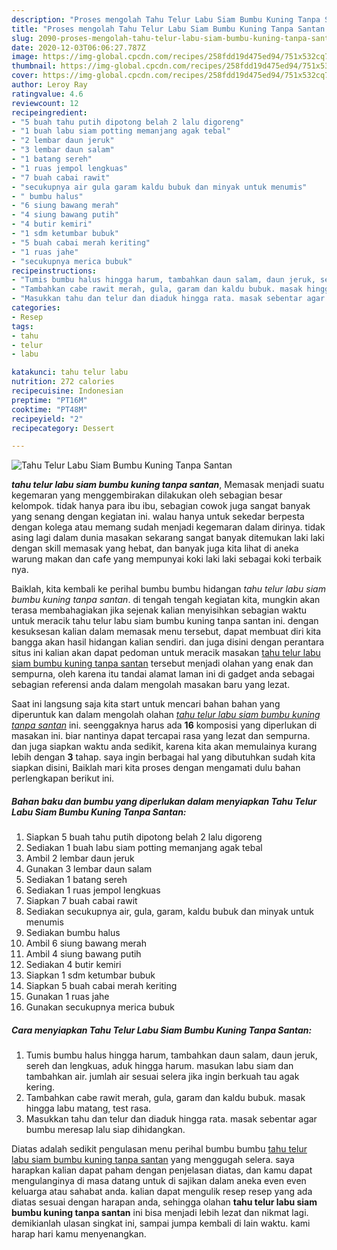 ```yaml
---
description: "Proses mengolah Tahu Telur Labu Siam Bumbu Kuning Tanpa Santan Lezat"
title: "Proses mengolah Tahu Telur Labu Siam Bumbu Kuning Tanpa Santan Lezat"
slug: 2090-proses-mengolah-tahu-telur-labu-siam-bumbu-kuning-tanpa-santan-lezat
date: 2020-12-03T06:06:27.787Z
image: https://img-global.cpcdn.com/recipes/258fdd19d475ed94/751x532cq70/tahu-telur-labu-siam-bumbu-kuning-tanpa-santan-foto-resep-utama.jpg
thumbnail: https://img-global.cpcdn.com/recipes/258fdd19d475ed94/751x532cq70/tahu-telur-labu-siam-bumbu-kuning-tanpa-santan-foto-resep-utama.jpg
cover: https://img-global.cpcdn.com/recipes/258fdd19d475ed94/751x532cq70/tahu-telur-labu-siam-bumbu-kuning-tanpa-santan-foto-resep-utama.jpg
author: Leroy Ray
ratingvalue: 4.6
reviewcount: 12
recipeingredient:
- "5 buah tahu putih dipotong belah 2 lalu digoreng"
- "1 buah labu siam potting memanjang agak tebal"
- "2 lembar daun jeruk"
- "3 lembar daun salam"
- "1 batang sereh"
- "1 ruas jempol lengkuas"
- "7 buah cabai rawit"
- "secukupnya air gula garam kaldu bubuk dan minyak untuk menumis"
- " bumbu halus"
- "6 siung bawang merah"
- "4 siung bawang putih"
- "4 butir kemiri"
- "1 sdm ketumbar bubuk"
- "5 buah cabai merah keriting"
- "1 ruas jahe"
- "secukupnya merica bubuk"
recipeinstructions:
- "Tumis bumbu halus hingga harum, tambahkan daun salam, daun jeruk, sereh dan lengkuas, aduk hingga harum. masukan labu siam dan tambahkan air. jumlah air sesuai selera jika ingin berkuah tau agak kering."
- "Tambahkan cabe rawit merah, gula, garam dan kaldu bubuk. masak hingga labu matang, test rasa."
- "Masukkan tahu dan telur dan diaduk hingga rata. masak sebentar agar bumbu meresap lalu siap dihidangkan."
categories:
- Resep
tags:
- tahu
- telur
- labu

katakunci: tahu telur labu 
nutrition: 272 calories
recipecuisine: Indonesian
preptime: "PT16M"
cooktime: "PT48M"
recipeyield: "2"
recipecategory: Dessert

---
```



![Tahu Telur Labu Siam Bumbu Kuning Tanpa Santan](https://img-global.cpcdn.com/recipes/258fdd19d475ed94/751x532cq70/tahu-telur-labu-siam-bumbu-kuning-tanpa-santan-foto-resep-utama.jpg)

<b><i>tahu telur labu siam bumbu kuning tanpa santan</i></b>, Memasak menjadi suatu kegemaran yang menggembirakan dilakukan oleh sebagian besar kelompok. tidak hanya para ibu ibu, sebagian cowok juga sangat banyak yang senang dengan kegiatan ini. walau hanya untuk sekedar berpesta dengan kolega atau memang sudah menjadi kegemaran dalam dirinya. tidak asing lagi dalam dunia masakan sekarang sangat banyak ditemukan laki laki dengan skill memasak yang hebat, dan banyak juga kita lihat di aneka warung makan dan cafe yang mempunyai koki laki laki sebagai koki terbaik nya.

Baiklah, kita kembali ke perihal bumbu bumbu hidangan <i>tahu telur labu siam bumbu kuning tanpa santan</i>. di tengah tengah kegiatan kita, mungkin akan terasa membahagiakan jika sejenak kalian menyisihkan sebagian waktu untuk meracik tahu telur labu siam bumbu kuning tanpa santan ini. dengan kesuksesan kalian dalam memasak menu tersebut, dapat membuat diri kita bangga akan hasil hidangan kalian sendiri. dan juga disini dengan perantara situs ini kalian akan dapat pedoman untuk meracik masakan <u>tahu telur labu siam bumbu kuning tanpa santan</u> tersebut menjadi olahan yang enak dan sempurna, oleh karena itu tandai alamat laman ini di gadget anda sebagai sebagian referensi anda dalam mengolah masakan baru yang lezat.




Saat ini langsung saja kita start untuk mencari bahan bahan yang diperuntuk kan dalam mengolah olahan <u><i>tahu telur labu siam bumbu kuning tanpa santan</i></u> ini. seenggaknya harus ada <b>16</b> komposisi yang diperlukan di masakan ini. biar nantinya dapat tercapai rasa yang lezat dan sempurna. dan juga siapkan waktu anda sedikit, karena kita akan memulainya kurang lebih dengan <b>3</b> tahap. saya ingin berbagai hal yang dibutuhkan sudah kita siapkan disini, Baiklah mari kita proses dengan mengamati dulu bahan perlengkapan berikut ini.

<!--inarticleads1-->

##### Bahan baku dan bumbu yang diperlukan dalam menyiapkan Tahu Telur Labu Siam Bumbu Kuning Tanpa Santan:

1. Siapkan 5 buah tahu putih dipotong belah 2 lalu digoreng
1. Sediakan 1 buah labu siam potting memanjang agak tebal
1. Ambil 2 lembar daun jeruk
1. Gunakan 3 lembar daun salam
1. Sediakan 1 batang sereh
1. Sediakan 1 ruas jempol lengkuas
1. Siapkan 7 buah cabai rawit
1. Sediakan secukupnya air, gula, garam, kaldu bubuk dan minyak untuk menumis
1. Sediakan  bumbu halus
1. Ambil 6 siung bawang merah
1. Ambil 4 siung bawang putih
1. Sediakan 4 butir kemiri
1. Siapkan 1 sdm ketumbar bubuk
1. Siapkan 5 buah cabai merah keriting
1. Gunakan 1 ruas jahe
1. Gunakan secukupnya merica bubuk




<!--inarticleads2-->

##### Cara menyiapkan Tahu Telur Labu Siam Bumbu Kuning Tanpa Santan:

1. Tumis bumbu halus hingga harum, tambahkan daun salam, daun jeruk, sereh dan lengkuas, aduk hingga harum. masukan labu siam dan tambahkan air. jumlah air sesuai selera jika ingin berkuah tau agak kering.
1. Tambahkan cabe rawit merah, gula, garam dan kaldu bubuk. masak hingga labu matang, test rasa.
1. Masukkan tahu dan telur dan diaduk hingga rata. masak sebentar agar bumbu meresap lalu siap dihidangkan.




Diatas adalah sedikit pengulasan menu perihal bumbu bumbu <u>tahu telur labu siam bumbu kuning tanpa santan</u> yang menggugah selera. saya harapkan kalian dapat paham dengan penjelasan diatas, dan kamu dapat mengulanginya di masa datang untuk di sajikan dalam aneka even even keluarga atau sahabat anda. kalian dapat mengulik resep resep yang ada diatas sesuai dengan harapan anda, sehingga olahan <b>tahu telur labu siam bumbu kuning tanpa santan</b> ini bisa menjadi lebih lezat dan nikmat lagi. demikianlah ulasan singkat ini, sampai jumpa kembali di lain waktu. kami harap hari kamu menyenangkan.
